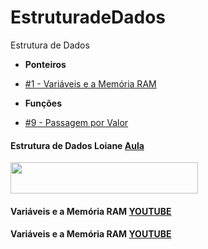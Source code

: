 # EstruturadeDados
 Estrutura de Dados
 - **Ponteiros**
  - [#1 - Variáveis e a Memória RAM](https://github.com/GersonESS/EstruturadeDados/blob/main/variaveis-e-memoria/codes/variaveis-e-memoria.c)

 - **Funções**
  - [#9 - Passagem por Valor](https://github.com/xavecoding/dominando-estruturas-de-dados-1/tree/main/funcoes)
#### Estrutura de Dados Loiane [Aula ](https://www.youtube.com/watch?v=N3K8PjFOhy4&list=PLGxZ4Rq3BOBrgumpzz-l8kFMw2DLERdxi&index=1)

</td>
<td><a href="https:/github.com//GersonESantos/" target="_blank"><img src="https://github.com/GersonESS/EstruturadeDados/blob/main/variaveis-e-memoria/Pasted%20image%2020240613201513.png?raw=true" width="300px" height="50px"/></a>
</td>


#### Variáveis e a Memória RAM [YOUTUBE ](https://www.youtube.com/watch?v=ucupombJuUM&list=PL3ZslI15yo2r-gHJtjORRMRKMSNRpf7u5&index=1)

#### Variáveis e a Memória RAM [YOUTUBE ](https://www.youtube.com/watch?v=ucupombJuUM&list=PL3ZslI15yo2r-gHJtjORRMRKMSNRpf7u5&index=2)